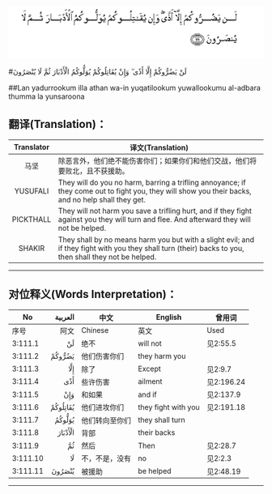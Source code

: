 ![003:111](images/003_111.gif)

#لَنْ يَضُرُّوكُمْ إِلَّا أَذًى ۖ وَإِنْ يُقَاتِلُوكُمْ يُوَلُّوكُمُ الْأَدْبَارَ ثُمَّ لَا يُنْصَرُونَ 

##Lan yadurrookum illa athan wa-in yuqatilookum yuwallookumu al-adbara thumma la yunsaroona 

## 翻译(Translation)：

| Translator | 译文(Translation)                                            |
| :--------: | ------------------------------------------------------------ |
|    马坚    | 除恶言外，他们绝不能伤害你们；如果你们和他们交战，他们将要败北，且不获援助。 |
|  YUSUFALI  | They will do you no harm, barring a trifling annoyance; if they come out to fight you, they will show you their backs, and no help shall they get. |
| PICKTHALL  | They will not harm you save a trifling hurt, and if they fight against you they will turn and flee. And afterward they will not be helped. |
|   SHAKIR   | They shall by no means harm you but with a slight evil; and if they fight with you they shall turn (their) backs to you, then shall they not be helped. |

---

## 对位释义(Words Interpretation)：

| No   | العربية | 中文    | English | 曾用词 |
| ---- | ------: | ------- | ------- | ------ |
| 序号 |    阿文 | Chinese | 英文    | Used   |
| 3:111.1  | لَنْ       | 绝不           | will not            | 见2:55.5   |
| 3:111.2  | يَضُرُّوكُمْ   | 他们伤害你们   | they harm you       |            |
| 3:111.3  | إِلَّا      | 除了           | Except              | 见2:9.7    |
| 3:111.4  | أَذًى      | 些许伤害       | ailment             | 见2:196.24 |
| 3:111.5  | وَإِنْ      | 和如果         | and if              | 见2:137.9  |
| 3:111.6  | يُقَاتِلُوكُمْ | 他们进攻你们   | they fight with you | 见2:191.18 |
| 3:111.7  | يُوَلُّوكُمُ   | 他们转向至你们 | they shall turn     |            |
| 3:111.8  | الْأَدْبَارَ  | 背部           | their backs         |            |
| 3:111.9  | ثُمَّ       | 然后           | Then                | 见2:28.7   |
| 3:111.10 | لَا       | 不，不是，没有 | no                  | 见2:2.3    |
| 3:111.11 | يُنْصَرُونَ   | 被援助         | be helped           | 见2:48.19  |

---
